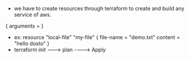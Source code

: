 - we have to create resources through terraform to create and build any service of aws.

<block> <parameter> {
	arguments = 
}

- ex:
resource "local-file" "my-file" {
	file-name = "demo.txt"
	content = "hello dosto"
}
- terraform init ---> plan ----> Apply





